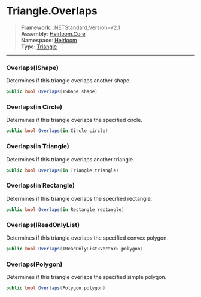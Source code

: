 # Triangle.Overlaps

> **Framework**: .NETStandard,Version=v2.1  
> **Assembly**: [Heirloom.Core][0]  
> **Namespace**: [Heirloom][0]  
> **Type**: [Triangle][1]

--------------------------------------------------------------------------------

### Overlaps(IShape)

Determines if this triangle overlaps another shape.

```cs
public bool Overlaps(IShape shape)
```

### Overlaps(in Circle)

Determines if this triangle overlaps the specified circle.

```cs
public bool Overlaps(in Circle circle)
```

### Overlaps(in Triangle)

Determines if this triangle overlaps another triangle.

```cs
public bool Overlaps(in Triangle triangle)
```

### Overlaps(in Rectangle)

Determines if this triangle overlaps the specified rectangle.

```cs
public bool Overlaps(in Rectangle rectangle)
```

### Overlaps(IReadOnlyList<Vector>)

Determines if this triangle overlaps the specified convex polygon.

```cs
public bool Overlaps(IReadOnlyList<Vector> polygon)
```

### Overlaps(Polygon)

Determines if this triangle overlaps the specified simple polygon.

```cs
public bool Overlaps(Polygon polygon)
```

[0]: ../Heirloom.Core.md
[1]: Heirloom.Triangle.md
